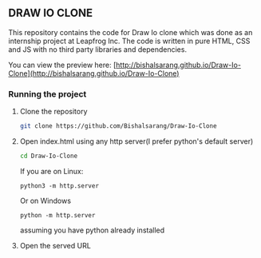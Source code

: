 ## DRAW IO CLONE

This repository contains the code for Draw Io clone which was done as an internship project at Leapfrog Inc.
The code is written in pure HTML, CSS and JS with no third party libraries and dependencies.

You can view the preview here: [http://bishalsarang.github.io/Draw-Io-Clone](http://bishalsarang.github.io/Draw-Io-Clone)

### Running the project

1. Clone the repository

   ```bash
   git clone https://github.com/Bishalsarang/Draw-Io-Clone
   ```

2. Open index.html using any http server(I prefer python's default server)

   ```bash
   cd Draw-Io-Clone
   ```

   If you are on Linux:

   ```
   python3 -m http.server
   ```

   Or on Windows

   ```
   python -m http.server
   ```

   assuming you have python already installed

3. Open the served URL
